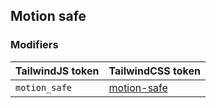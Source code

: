 ## Motion safe


### Modifiers

| TailwindJS token | TailwindCSS token |
| ----- | ----- |
| `motion_safe` | [motion-safe](https://tailwindcss.com/docs/hover-focus-and-other-states#prefers-reduced-motion) |